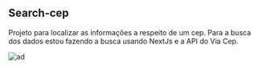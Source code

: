 
## Search-cep

Projeto para localizar as informações a respeito de um cep. Para a busca dos dados estou fazendo a busca usando NextJs e a API do Via Cep.

![ad](https://user-images.githubusercontent.com/21092692/124962075-9208da00-dff4-11eb-91ea-db8dca23fc6b.PNG)
